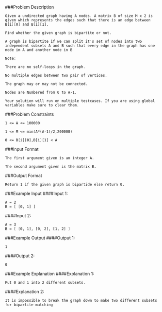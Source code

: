 ###Problem Description
```
Given a undirected graph having A nodes. A matrix B of size M x 2 is given which represents the edges such that there is an edge between B[i][0] and B[i][1].

Find whether the given graph is bipartite or not.

A graph is bipartite if we can split it's set of nodes into two independent subsets A and B such that every edge in the graph has one node in A and another node in B

Note:

There are no self-loops in the graph.

No multiple edges between two pair of vertices.

The graph may or may not be connected.

Nodes are Numbered from 0 to A-1.

Your solution will run on multiple testcases. If you are using global variables make sure to clear them.
```


###Problem Constraints
```
1 <= A <= 100000

1 <= M <= min(A*(A-1)/2,200000)

0 <= B[i][0],B[i][1] < A
```


###Input Format
```
The first argument given is an integer A.

The second argument given is the matrix B.
```


###Output Format
```
Return 1 if the given graph is bipartide else return 0.
```


###Example Input
####Input 1:

```
A = 2
B = [ [0, 1] ]
```
####Input 2:

```
A = 3
B = [ [0, 1], [0, 2], [1, 2] ]
```

###Example Output
####Output 1:

```
1
```
####Output 2:

```
0
```


###Example Explanation
####Explanation 1:

```
Put 0 and 1 into 2 different subsets.
```
####Explanation 2:


```
It is impossible to break the graph down to make two different subsets for bipartite matching
```